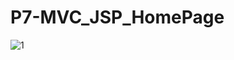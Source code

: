 # P7-MVC_JSP_HomePage
![1](https://user-images.githubusercontent.com/52438368/75520903-f2bff400-5a49-11ea-8d42-13ad45382982.PNG)
